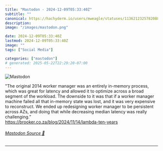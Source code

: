 ```yaml
---
title: "Mastodon - 2024-12-09T05:33:40Z"
subtitle: ""
canonical: https://hachyderm.io/users/mweagle/statuses/113621232578208840
description:
image: "/images/mastodon.png"

date: 2024-12-09T05:33:40Z
lastmod: 2024-12-09T05:33:40Z
image: ""
tags: ["Social Media"]

categories: ["mastodon"]
# generated: 2025-05-22T22:29:20-07:00
---
```

![Mastodon](/images/mastodon.png)

<p>&quot;The original 2014 worker manager was an entirely in-memory process, which was great for latency and allowed it to optimize across a broad segment of the workload. The downside to it was that if a worker manager machine failed all that in-memory state was lost, and it was very expensive to reconstruct. We ended up redesigning worker manager to be persistent across AZs, and doing that while decreasing median latency was really challenging.”<br /><a href="https://brooker.co.za/blog/2024/11/14/lambda-ten-years" target="_blank" rel="nofollow noopener noreferrer" translate="no"><span class="invisible">https://</span><span class="ellipsis">brooker.co.za/blog/2024/11/14/</span><span class="invisible">lambda-ten-years</span></a></p>


###### [Mastodon Source 🐘](https://hachyderm.io/@mweagle/113621232578208840)

___
